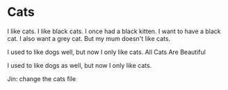 Cats
====
I like cats. 
I like black cats.
I once had a black kitten.
I want to have a black cat.
I also want a grey cat.
But my mum doesn't like cats. 

I used to like dogs well, but now I only like cats.
All Cats Are Beautiful

I used to like dogs as well, but now I only like cats. 

Jin: change the cats file


